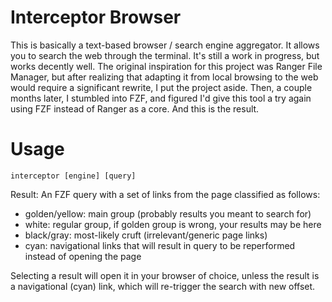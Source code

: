 Interceptor Browser
===================
This is basically a text-based browser / search engine aggregator. It allows you to search the web through the terminal. It's still a work in progress,
but works decently well. The original inspiration for this project was Ranger File Manager, but after realizing that adapting it from local browsing to
the web would require a significant rewrite, I put the project aside. Then, a couple months later, I stumbled into FZF, and figured I'd give this tool
a try again using FZF instead of Ranger as a core. And this is the result.

Usage
=====
```
interceptor [engine] [query]
```

Result: An FZF query with a set of links from the page classified as follows:
- golden/yellow: main group (probably results you meant to search for)
- white: regular group, if golden group is wrong, your results may be here
- black/gray: most-likely cruft (irrelevant/generic page links)
- cyan: navigational links that will result in query to be reperformed instead of opening the page

Selecting a result will open it in your browser of choice, unless the result is a navigational (cyan) link, which will re-trigger the search with new
offset.
